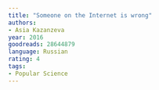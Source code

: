 ```yaml
---
title: "Someone on the Internet is wrong"
authors:
- Asia Kazanzeva
year: 2016
goodreads: 28644879
language: Russian
rating: 4
tags:
- Popular Science
---
```


